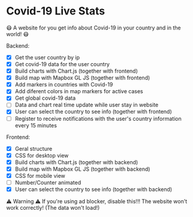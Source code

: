 # Covid-19 Live Stats
😷 A website for you get info about Covid-19 in your country and in the world! 😷

Backend:
- [x] Get the user country by ip
- [x] Get covid-19 data for the user country
- [x] Build charts with Chart.js (together with frontend)
- [x] Build map with Mapbox GL JS (together with frontend)
- [x] Add markers in countries with Covid-19
- [x] Add diferent colors in map markers for active cases
- [x] Get global covid-19 data
- [ ] Data and chart real time update while user stay in website
- [x] User can select the country to see info (together with frontend)
- [ ] Register to receive notifications with the user's country information every 15 minutes

Frontend:
- [x] Geral structure
- [x] CSS for desktop view
- [x] Build charts with Chart.js (together with backend)
- [x] Build map with Mapbox GL JS (together with backend)
- [x] CSS for mobile view
- [ ] Number/Counter animated
- [x] User can select the country to see info (together with backend)

⚠️ Warning ⚠️
If you're using ad blocker, disable this!!! The website won't work correctly! (The data won't load!)
